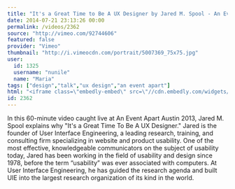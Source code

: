 ```yaml
---
title: "It's a Great Time to Be A UX Designer by Jared M. Spool - An Event Apart Austin"
date: 2014-07-21 23:13:26 00:00
permalink: /videos/2362
source: "http://vimeo.com/92744606"
featured: false
provider: "Vimeo"
thumbnail: "http://i.vimeocdn.com/portrait/5007369_75x75.jpg"
user:
  id: 1325
  username: "nunile"
  name: "Maria"
tags: ["design","talk","ux design","an event apart"]
html: "<iframe class=\"embedly-embed\" src=\"//cdn.embedly.com/widgets/media.html?src=http%3A%2F%2Fplayer.vimeo.com%2Fvideo%2F92744606&wmode=transparent&src_secure=1&url=http%3A%2F%2Fvimeo.com%2F92744606&image=http%3A%2F%2Fi.vimeocdn.com%2Fportrait%2F5007369_75x75.jpg&key=daaebf4d9cdd46779200162d0ca86e20&type=text%2Fhtml&schema=vimeo\" width=\"1280\" height=\"720\" scrolling=\"no\" frameborder=\"0\" allowfullscreen></iframe>"
id: 2362
---
```


In this 60-minute video caught live at An Event Apart Austin 2013, Jared M. Spool explains why "It's a Great Time To Be A UX Designer."
Jared is the founder of User Interface Engineering, a leading research, training, and consulting firm specializing in website and product usability. One of the most effective, knowledgeable communicators on the subject of usability today, Jared has been working in the field of usability and design since 1978, before the term “usability” was ever associated with computers. At User Interface Engineering, he has guided the research agenda and built UIE into the largest research organization of its kind in the world.